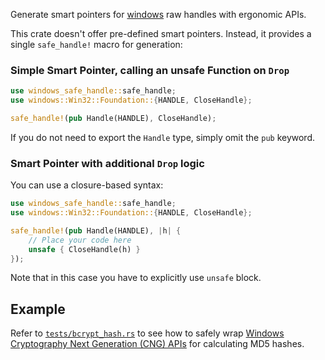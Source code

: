 Generate smart pointers for [windows](https://crates.io/crates/windows) raw handles with ergonomic APIs.

This crate doesn't offer pre-defined smart pointers. Instead, it provides a single `safe_handle!` macro for generation:

### Simple Smart Pointer, calling an unsafe Function on `Drop`
```rust
use windows_safe_handle::safe_handle;
use windows::Win32::Foundation::{HANDLE, CloseHandle};

safe_handle!(pub Handle(HANDLE), CloseHandle);
```
If you do not need to export the `Handle` type, simply omit the `pub` keyword.

### Smart Pointer with additional `Drop` logic
You can use a closure-based syntax:
```rust
use windows_safe_handle::safe_handle;
use windows::Win32::Foundation::{HANDLE, CloseHandle};

safe_handle!(pub Handle(HANDLE), |h| {
    // Place your code here
    unsafe { CloseHandle(h) }
});
```
Note that in this case you have to explicitly use `unsafe` block.

## Example
Refer to [`tests/bcrypt_hash.rs`](https://github.com/vsrs/windows_safe_handle/blob/main/tests/bcrypt_hash.rs) to see how to safely wrap [Windows Cryptography Next Generation (CNG) APIs](https://learn.microsoft.com/en-us/windows/win32/seccng/cng-portal) for calculating MD5 hashes.

